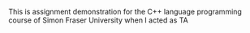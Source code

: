 This is assignment demonstration for the C++ language programming course of Simon Fraser University when I acted as TA
